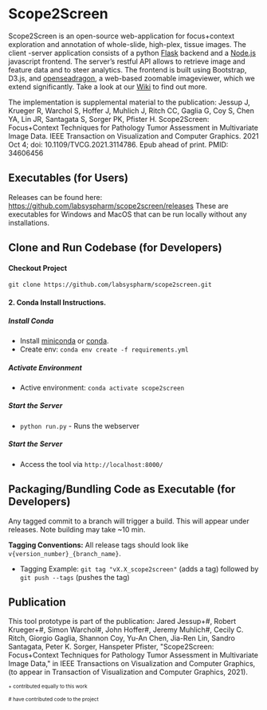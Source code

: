 # Scope2Screen 

Scope2Screen is an open-source web-application for focus+context exploration and annotation of whole-slide, high-plex, tissue images. The client -server application consists of a python [Flask](http://flask.pocoo.org/) backend and a [Node.js](https://nodejs.org/en/) javascript frontend. The server’s  restful  API  allows  to  retrieve  image  and  feature  data and to steer analytics.  The frontend is built using Bootstrap, D3.js, and [openseadragon](https://openseadragon.github.io/), a web-based zoomable imageviewer, which we extend significantly. Take a look at our [Wiki](https://github.com/labsyspharm/scope2screen/wiki) to find out more.

The implementation is supplemental material to the publication:
Jessup J, Krueger R, Warchol S, Hoffer J, Muhlich J, Ritch CC, Gaglia G, Coy S, Chen YA, Lin JR, Santagata S, Sorger PK, Pfister H. Scope2Screen: Focus+Context Techniques for Pathology Tumor Assessment in Multivariate Image Data. IEEE Transaction on Visualization and Computer Graphics. 2021 Oct 4; doi: 10.1109/TVCG.2021.3114786. Epub ahead of print. PMID: 34606456


## Executables (for Users)
Releases can be found here:
https://github.com/labsyspharm/scope2screen/releases
These are executables for Windows and MacOS that can be run locally without any installations.


## Clone and Run Codebase (for Developers)
#### Checkout Project
`git clone https://github.com/labsyspharm/scope2screen.git`


#### 2. Conda Install Instructions. 
##### Install Conda
* Install [miniconda](https://conda.io/miniconda.html) or [conda](https://docs.conda.io/projects/conda/en/latest/user-guide/install/download.html). 
* Create env:  `conda env create -f requirements.yml`

##### Activate Environment
* Active environment: `conda activate scope2screen`


##### Start the Server

* `python run.py` - Runs the webserver
##### Start the Server

* Access the tool via `http://localhost:8000/`


## Packaging/Bundling Code as Executable (for Developers)

Any tagged commit to a branch will trigger a build. This will appear under releases. Note building may take ~10 min.

**Tagging Conventions:** All release tags should look like `v{version_number}_{branch_name}`.

* Tagging Example:  `git tag "vX.X_scope2screen"` (adds a tag) followed by `git push --tags` (pushes the tag)


## Publication
This tool prototype is part of the publication:
Jared Jessup+#, Robert Krueger+#, Simon Warchol#, John Hoffer#, Jeremy Muhlich#, Cecily C. Ritch, Giorgio Gaglia, Shannon Coy, Yu-An Chen, Jia-Ren Lin, Sandro Santagata, Peter K. Sorger, Hanspeter Pfister, "Scope2Screen: Focus+Context Techniques for Pathology Tumor Assessment in Multivariate Image Data," in IEEE Transactions on Visualization and Computer Graphics, (to appear in Transaction of Visualization and Computer Graphics, 2021).

<font size="1"> \+ contributed equally to this work</font>

<font size="1">\# have contributed code to the project</font>

